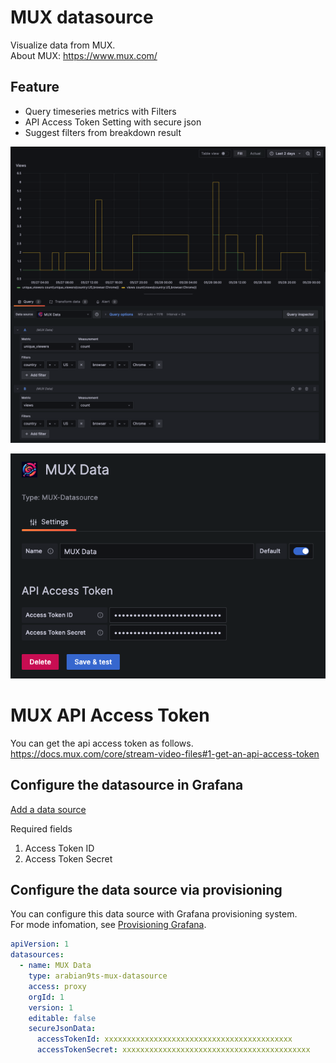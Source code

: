 # MUX datasource

Visualize data from MUX.  
About MUX: https://www.mux.com/


## Feature
- Query timeseries metrics with Filters
- API Access Token Setting with secure json
- Suggest filters from breakdown result

![query](https://github.com/arabian9ts/mux-datasource/blob/main/src/img/query.png?raw=true)

![config](https://github.com/arabian9ts/mux-datasource/blob/main/src/img/config.png?raw=true)

# MUX API Access Token
You can get the api access token as follows.  
https://docs.mux.com/core/stream-video-files#1-get-an-api-access-token

## Configure the datasource in Grafana
[Add a data source](https://grafana.com/docs/grafana/latest/datasources/add-a-data-source/)

Required fields
1. Access Token ID
2. Access Token Secret

## Configure the data source via provisioning
You can configure this data source with Grafana provisioning system.  
For mode infomation, see [Provisioning Grafana](https://grafana.com/docs/grafana/latest/administration/provisioning/#datasources).

```yml
apiVersion: 1
datasources:
  - name: MUX Data
    type: arabian9ts-mux-datasource
    access: proxy
    orgId: 1
    version: 1
    editable: false
    secureJsonData:
      accessTokenId: xxxxxxxxxxxxxxxxxxxxxxxxxxxxxxxxxxxxxxxxxx
      accessTokenSecret: xxxxxxxxxxxxxxxxxxxxxxxxxxxxxxxxxxxxxxxxxx
```
